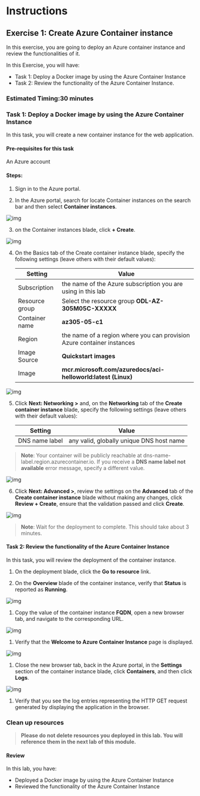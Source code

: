 # Instructions

## Exercise 1: Create Azure Container instance

In this exercise, you are going to deploy an Azure container instance and review the functionalities of it.

In this Exercise, you will have:

  + Task 1: Deploy a Docker image by using the Azure Container Instance
  + Task 2: Review the functionality of the Azure Container Instance.

### Estimated Timing:30 minutes

### Task 1: Deploy a Docker image by using the Azure Container Instance

In this task, you will create a new container instance for the web application.

#### Pre-requisites for this task

An Azure account

#### Steps:

1. Sign in to the Azure portal.

2. In the Azure portal, search for locate Container instances on the search bar and then select **Container instances**.  

![img](../media/cont1.png)

3. on the Container instances blade, click **+ Create**.

![img](../media/cont2.png)

4. On the Basics tab of the Create container instance blade, specify the following settings (leave others with their default values):

    | Setting | Value |
    | ---- | ---- |
    | Subscription | the name of the Azure subscription you are using in this lab |
    | Resource group | Select the resource group **ODL-AZ-305M05C-XXXXX** |
    | Container name | **az305-05-c1** |
    | Region | the name of a region where you can provision Azure container instances |
    | Image Source | **Quickstart images** |
    | Image | **mcr.microsoft.com/azuredocs/aci-helloworld:latest (Linux)** |

![img](../media/cont3.png)

5. Click **Next: Networking >** and, on the **Networking** tab of the **Create container instance** blade, specify the following settings (leave others with their default values):

    | Setting | Value |
    | --- | --- |
    | DNS name label | any valid, globally unique DNS host name |
 
  >**Note**: Your container will be publicly reachable at dns-name-label.region.azurecontainer.io. If you receive a **DNS name label not available** error message, specify a different value.
 
 ![img](../media/cont4.png)
 
 6. Click **Next: Advanced >**, review the settings on the **Advanced** tab of the **Create container instance** blade without making any changes, click **Review + Create**, ensure that the validation passed and click **Create**.

![img](../media/cont5.png)

>**Note**: Wait for the deployment to complete. This should take about 3 minutes.

#### Task 2: Review the functionality of the Azure Container Instance

In this task, you will review the deployment of the container instance.

1. On the deployment blade, click the **Go to resource** link.

1. On the **Overview** blade of the container instance, verify that **Status** is reported as **Running**.

![img](../media/cont6.png)

1. Copy the value of the container instance **FQDN**, open a new browser tab, and navigate to the corresponding URL.

![img](../media/cont7.png)

1. Verify that the **Welcome to Azure Container Instance** page is displayed.

![img](../media/cont8.png)

1. Close the new browser tab, back in the Azure portal, in the **Settings** section of the container instance blade, click **Containers**, and then click **Logs**.

![img](../media/cont9.png)

1. Verify that you see the log entries representing the HTTP GET request generated by displaying the application in the browser.

### Clean up resources

>**Please do not delete resources you deployed in this lab. You will reference them in the next lab of this module.**

#### Review

In this lab, you have:

- Deployed a Docker image by using the Azure Container Instance
- Reviewed the functionality of the Azure Container Instance



